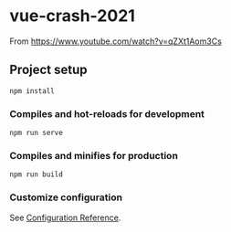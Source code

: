 # vue-crash-2021

From https://www.youtube.com/watch?v=qZXt1Aom3Cs

## Project setup
```
npm install
```

### Compiles and hot-reloads for development
```
npm run serve
```

### Compiles and minifies for production
```
npm run build
```

### Customize configuration
See [Configuration Reference](https://cli.vuejs.org/config/).
